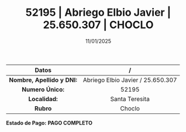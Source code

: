 ﻿---
title: 52195 | Abriego Elbio Javier | 25.650.307 | CHOCLO
date: 11/01/2025
draft: false
tags: ['santa-teresita', 'titular', 'choclo']
---

|          **Datos**          |  /  |
|:---------------------------:|:---:|
| **Nombre, Apellido y DNI:** | Abriego Elbio Javier / 25.650.307 |
|      **Numero Único:**      | 52195 |
|        **Localidad:**       | Santa Teresita |
|          **Rubro**          | Choclo |

**Estado de Pago:** **PAGO COMPLETO**
